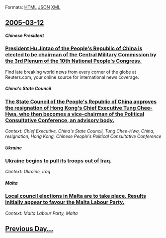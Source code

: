 
Formats: [HTML](2005/03/12/index.html)  [JSON](2005/03/12/index.json)  [XML](2005/03/12/index.xml)  

## [2005-03-12](/news/2005/03/12/index.md)

##### Chinese President
### [ President Hu Jintao of the People's Republic of China is elected to be chairman of the Central Military Commission by the 3rd Plenum of the 10th National People's Congress. ](/news/2005/03/12/president-hu-jintao-of-the-people-s-republic-of-china-is-elected-to-be-chairman-of-the-central-military-commission-by-the-3rd-plenum-of-the.md)
Find late breaking world news from every corner of the globe at Reuters.com, your online source for international news coverage.

##### China's State Council
### [ The State Council of the People's Republic of China approves the resignation of Hong Kong's Chief Executive Tung Chee-Hwa, who then becomes a vice-chairman of the Political Consultative Conference, an advisory body. ](/news/2005/03/12/the-state-council-of-the-people-s-republic-of-china-approves-the-resignation-of-hong-kong-s-chief-executive-tung-chee-hwa-who-then-becomes.md)
_Context: Chief Executive, China's State Council, Tung Chee-Hwa, China, resignation, Hong Kong, Chinese People's Political Consultative Conference_

##### Ukraine
### [ Ukraine begins to pull its troops out of Iraq. ](/news/2005/03/12/ukraine-begins-to-pull-its-troops-out-of-iraq.md)
_Context: Ukraine, Iraq_

##### Malta
### [ Local council elections in Malta are to take place. Results initially appear to favour the Malta Labour Party. ](/news/2005/03/12/local-council-elections-in-malta-are-to-take-place-results-initially-appear-to-favour-the-malta-labour-party.md)
_Context: Malta Labour Party, Malta_

## [Previous Day...](/news/2005/03/11/index.md)

